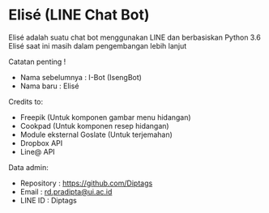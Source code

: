 # Elisé (LINE Chat Bot) #

Elisé adalah suatu chat bot menggunakan LINE dan berbasiskan Python 3.6
Elisé saat ini masih dalam pengembangan lebih lanjut

Catatan penting !

* Nama sebelumnya : I-Bot (IsengBot)
* Nama baru       : Elisé

Credits to:
- Freepik (Untuk komponen gambar menu hidangan)
- Cookpad (Untuk komponen resep hidangan)
- Module eksternal Goslate (Untuk terjemahan)
- Dropbox API
- Line@ API

Data admin:

* Repository    : https://github.com/Diptags
* Email         : rd.pradipta@ui.ac.id
* LINE ID       : Diptags